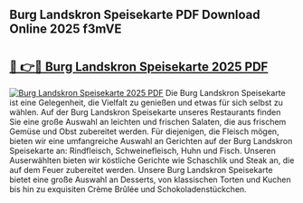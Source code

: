 ## Burg Landskron Speisekarte PDF Download Online 2025 f3mVE

# <h2><a href="http://gc7e6qw.nevu.top/?p=Burg+Landskron+Speisekarte">🔗 👉🔴 Burg Landskron Speisekarte 2025 PDF</a></h2>

[![Burg Landskron Speisekarte 2025 PDF](https://i.imgur.com/dBaPXMq.png)](http://gc7e6qw.nevu.top/?p=Burg+Landskron+Speisekarte)
Die Burg Landskron Speisekarte ist eine Gelegenheit, die Vielfalt zu genießen und etwas für sich selbst zu wählen. Auf der Burg Landskron Speisekarte unseres Restaurants finden Sie eine große Auswahl an leichten und frischen Salaten, die aus frischem Gemüse und Obst zubereitet werden. Für diejenigen, die Fleisch mögen, bieten wir eine umfangreiche Auswahl an Gerichten auf der Burg Landskron Speisekarte an: Rindfleisch, Schweinefleisch, Huhn und Fisch. Unseren Auserwählten bieten wir köstliche Gerichte wie Schaschlik und Steak an, die auf dem Feuer zubereitet werden. Unsere Burg Landskron Speisekarte bietet eine große Auswahl an Desserts, von klassischen Torten und Kuchen bis hin zu exquisiten Crème Brûlée und Schokoladenstückchen.
